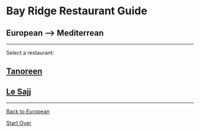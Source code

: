 # Bay Ridge Restaurant Guide
## European --> Mediterrean
---
Select a restaurant:
## [Tanoreen](https://tanoreen.com/)
## [Le Sajj](https://lesajj.com/)
---
[Back to European](european.md)

[Start Over](../home.md)
